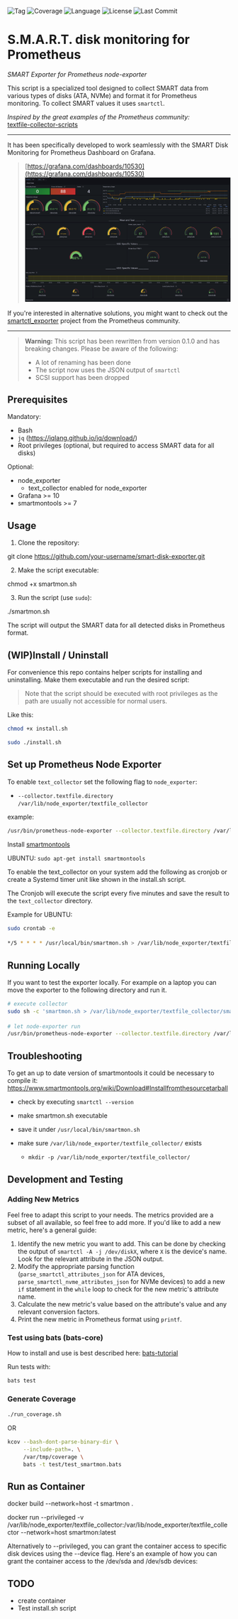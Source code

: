 ![Tag](https://img.shields.io/github/v/tag/micha37-martins/S.M.A.R.T-disk-monitoring-for-Prometheus)
![Coverage](https://img.shields.io/badge/Coverage-65.2%25-brightgreen)
![Language](https://img.shields.io/github/languages/top/micha37-martins/S.M.A.R.T-disk-monitoring-for-Prometheus)
![License](https://img.shields.io/github/license/micha37-martins/S.M.A.R.T-disk-monitoring-for-Prometheus)
![Last Commit](https://img.shields.io/github/last-commit/micha37-martins/S.M.A.R.T-disk-monitoring-for-Prometheus)

# S.M.A.R.T. disk monitoring for Prometheus
_SMART Exporter for Prometheus node-exporter_

This script is a specialized tool designed to collect SMART data from various
types of disks (ATA, NVMe) and format it for Prometheus monitoring. To collect
SMART values it uses `smartctl`.  

_Inspired by the great examples of the Prometheus community:_  
[textfile-collector-scripts](https://github.com/prometheus-community/node-exporter-textfile-collector-scripts)
___
It has been specifically developed to work seamlessly with the
SMART Disk Monitoring for Prometheus Dashboard on Grafana.

>
>[https://grafana.com/dashboards/10530](https://grafana.com/dashboards/10530)
>![screenshot1](media/grafana_dashboard_1.png)

If you're interested in alternative solutions, you might want to check out the [smartctl_exporter](https://github.com/prometheus-community/smartctl_exporter) project from the Prometheus community.

___
>**Warning:** This script has been rewritten from version 0.1.0 and has breaking changes. Please be aware of the following:
>
>- A lot of renaming has been done
>- The script now uses the JSON output of `smartctl`
>- SCSI support has been dropped

## Prerequisites
Mandatory: 
- Bash
- `jq` (https://jqlang.github.io/jq/download/)
- Root privileges (optional, but required to access SMART data for all disks)

Optional:
- node_exporter
  - text_collector enabled for node_exporter
- Grafana >= 10
- smartmontools >= 7

## Usage
1. Clone the repository:

git clone https://github.com/your-username/smart-disk-exporter.git

2. Make the script executable:

chmod +x smartmon.sh

3. Run the script (use `sudo`):

./smartmon.sh

The script will output the SMART data for all detected disks in Prometheus format.

## (WIP)Install / Uninstall
For convenience this repo contains helper scripts for installing and uninstalling.
Make them executable and run the desired script:

>Note that the script should be executed with root privileges as the path are
>usually not accessible for normal users.

Like this:
```sh
chmod +x install.sh
```
```sh
sudo ./install.sh
```

## Set up Prometheus Node Exporter
To enable `text_collector` set the following flag to `node_exporter`:
- `--collector.textfile.directory /var/lib/node_exporter/textfile_collector`

example:
```sh
/usr/bin/prometheus-node-exporter --collector.textfile.directory /var/lib/node_exporter/textfile_collector/
```

Install [smartmontools](https://www.smartmontools.org/)

UBUNTU: `sudo apt-get install smartmontools`

To enable the text_collector on your system add the following as cronjob or create
a Systemd timer unit like shown in the install.sh script.

The Cronjob will execute the script every five minutes and save the result to
the `text_collector` directory.

Example for UBUNTU:

```sh
sudo crontab -e

*/5 * * * * /usr/local/bin/smartmon.sh > /var/lib/node_exporter/textfile_collector/smart_metrics.prom
```

## Running Locally
If you want to test the exporter locally. For example on a laptop you can move
the exporter to the following directory and run it.
```sh
# execute collector
sudo sh -c 'smartmon.sh > /var/lib/node_exporter/textfile_collector/smart_metrics.prom' 

# let node-exporter run
/usr/bin/prometheus-node-exporter --collector.textfile.directory /var/lib/node_exporter/textfile_collector/
```

## Troubleshooting
To get an up to date version of smartmontools it could be necessary to compile it:
https://www.smartmontools.org/wiki/Download#Installfromthesourcetarball

- check by executing `smartctl --version`

- make smartmon.sh executable

- save it under `/usr/local/bin/smartmon.sh`

- make sure `/var/lib/node_exporter/textfile_collector/` exists
  - `mkdir -p /var/lib/node_exporter/textfile_collector/`


## Development and Testing
### Adding New Metrics
Feel free to adapt this script to your needs. The metrics provided are a subset
of all available, so feel free to add more. If you'd like to add a new metric,
here's a general guide:

1. Identify the new metric you want to add. This can be done by checking the
output of `smartctl -A -j /dev/diskX`, where `X` is the device's name. Look for
the relevant attribute in the JSON output.
2. Modify the appropriate parsing function (`parse_smartctl_attributes_json` for
ATA devices, `parse_smartctl_nvme_attributes_json` for NVMe devices) to add a new `if` statement in the `while` loop to check for the new metric's attribute name.
3. Calculate the new metric's value based on the attribute's value and any relevant conversion factors.
4. Print the new metric in Prometheus format using `printf`.

### Test using bats (bats-core)
How to install and use is best described here: [bats-tutorial](https://bats-core.readthedocs.io/en/stable/tutorial.html)

Run tests with:
```sh
bats test
```

### Generate Coverage
```sh
./run_coverage.sh
```
OR
```sh
kcov --bash-dont-parse-binary-dir \
     --include-path=. \
     /var/tmp/coverage \
     bats -t test/test_smartmon.bats
```

## Run as Container
docker build --network=host -t smartmon .

docker run --privileged -v /var/lib/node_exporter/textfile_collector:/var/lib/node_exporter/textfile_collector --network=host smartmon:latest

Alternatively to --privileged, you can grant the container access to specific disk devices using the --device flag. Here's an example of how you can grant the container access to the /dev/sda and /dev/sdb devices:


## TODO
- create container
- Test install.sh script
